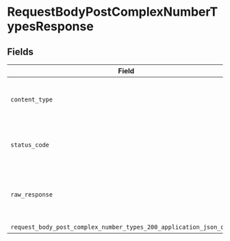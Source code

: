 # RequestBodyPostComplexNumberTypesResponse


## Fields

| Field                                                                                                                                                          | Type                                                                                                                                                           | Required                                                                                                                                                       | Description                                                                                                                                                    |
| -------------------------------------------------------------------------------------------------------------------------------------------------------------- | -------------------------------------------------------------------------------------------------------------------------------------------------------------- | -------------------------------------------------------------------------------------------------------------------------------------------------------------- | -------------------------------------------------------------------------------------------------------------------------------------------------------------- |
| `content_type`                                                                                                                                                 | *Optional[str]*                                                                                                                                                | :heavy_check_mark:                                                                                                                                             | HTTP response content type for this operation                                                                                                                  |
| `status_code`                                                                                                                                                  | *Optional[int]*                                                                                                                                                | :heavy_check_mark:                                                                                                                                             | HTTP response status code for this operation                                                                                                                   |
| `raw_response`                                                                                                                                                 | [requests.Response](https://requests.readthedocs.io/en/latest/api/#requests.Response)                                                                          | :heavy_minus_sign:                                                                                                                                             | Raw HTTP response; suitable for custom response parsing                                                                                                        |
| `request_body_post_complex_number_types_200_application_json_object`                                                                                           | [Optional[operations.RequestBodyPostComplexNumberTypes200ApplicationJSON]](undefined/models/operations/requestbodypostcomplexnumbertypes200applicationjson.md) | :heavy_minus_sign:                                                                                                                                             | OK                                                                                                                                                             |